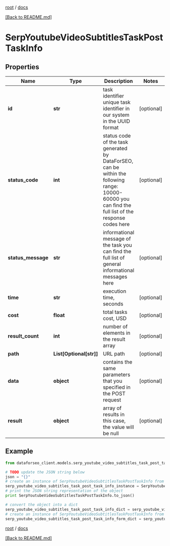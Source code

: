 [root](./../ "root") / [docs](./ "docs")

[[Back to README.md]](./../README.md "[Back to README.md]")

# SerpYoutubeVideoSubtitlesTaskPostTaskInfo

## Properties

Name | Type | Description | Notes
------------ | ------------- | ------------- | -------------
**id** | **str** | task identifier unique task identifier in our system in the UUID format | [optional]
**status_code** | **int** | status code of the task generated by DataForSEO, can be within the following range: 10000-60000 you can find the full list of the response codes here | [optional]
**status_message** | **str** | informational message of the task you can find the full list of general informational messages here | [optional]
**time** | **str** | execution time, seconds | [optional]
**cost** | **float** | total tasks cost, USD | [optional]
**result_count** | **int** | number of elements in the result array | [optional]
**path** | **List[Optional[str]]** | URL path | [optional]
**data** | **object** | contains the same parameters that you specified in the POST request | [optional]
**result** | **object** | array of results in this case, the value will be null | [optional]

## Example

```python
from dataforseo_client.models.serp_youtube_video_subtitles_task_post_task_info import SerpYoutubeVideoSubtitlesTaskPostTaskInfo

# TODO update the JSON string below
json = "{}"
# create an instance of SerpYoutubeVideoSubtitlesTaskPostTaskInfo from a JSON string
serp_youtube_video_subtitles_task_post_task_info_instance = SerpYoutubeVideoSubtitlesTaskPostTaskInfo.from_json(json)
# print the JSON string representation of the object
print SerpYoutubeVideoSubtitlesTaskPostTaskInfo.to_json()

# convert the object into a dict
serp_youtube_video_subtitles_task_post_task_info_dict = serp_youtube_video_subtitles_task_post_task_info_instance.to_dict()
# create an instance of SerpYoutubeVideoSubtitlesTaskPostTaskInfo from a dict
serp_youtube_video_subtitles_task_post_task_info_form_dict = serp_youtube_video_subtitles_task_post_task_info.from_dict(serp_youtube_video_subtitles_task_post_task_info_dict)
```

  

[root](./../ "root") / [docs](./ "docs")

[[Back to README.md]](./../README.md "[Back to README.md]")